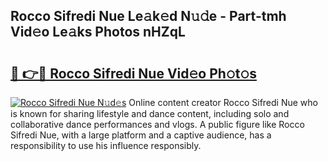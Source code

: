 ## Rocco Sifredi Nue Le𝚊k𝚎d N𝚞𝚍e - Part-tmh Vid𝚎o Le𝚊ks Photos nHZqL

# <h2><a href="http://fb4uq3f.evod.top/?m=Rocco+Sifredi+Nue">🔗 👉🔴 Rocco Sifredi Nue Vid𝚎o Ph𝚘t𝚘s</a></h2>

[![Rocco Sifredi Nue N𝚞d𝚎s](https://i.imgur.com/8V9OHl7.gif)](http://fb4uq3f.evod.top/?m=Rocco+Sifredi+Nue)
Online content creator Rocco Sifredi Nue who is known for sharing lifestyle and dance content, including solo and collaborative dance performances and vlogs. A public figure like Rocco Sifredi Nue, with a large platform and a captive audience, has a responsibility to use his influence responsibly. 
